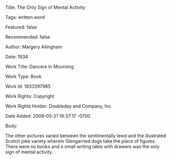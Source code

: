 Title:  The Only Sign of Mental Activity

Tags:   written word

Featured: false

Recommended: false

Author: Margery Allingham

Date:   1934

Work Title: Dancers In Mourning

Work Type: Book

Work Id: 1933397985

Work Rights: Copyright

Work Rights Holder: Doubleday and Company, Inc.

Date Added: 2008-05-21 19:37:17 -0700

Body: 

The other pictures varied between the sentimentally lewd and the illustrated Scotch joke variety wherein Glengarried dogs take the place of figures. There were no books and a small writing table with drawers was the only sign of mental activity.


